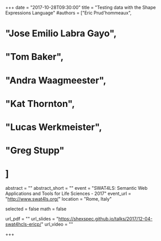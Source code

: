 +++
date = "2017-10-28T09:30:00"
title = "Testing data with the Shape Expressions Language"
#authors = ["Eric Prud'hommeaux", 
#           "Jose Emilio Labra Gayo", 
#           "Tom Baker", 
#           "Andra Waagmeester",
#           "Kat Thornton",
#           "Lucas Werkmeister",
#           "Greg Stupp"
#           ]

abstract = ""
abstract_short = ""
event = "SWAT4LS: Semantic Web Applications and Tools for Life Sciences - 2017"
event_url = "http://www.swat4ls.org/"
location = "Rome, Italy"

selected = false
math = false

url_pdf = ""
url_slides = "https://shexspec.github.io/talks/2017/12-04-swat4hcls-ericp/"
url_video = ""

+++

